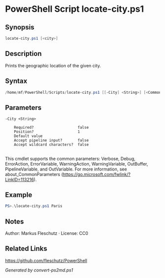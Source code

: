 # PowerShell Script locate-city.ps1

## Synopsis
```powershell
locate-city.ps1 [<city>]
```

## Description
Prints the geographic location of the given city.

## Syntax
```powershell
/home/mf/PowerShell/Scripts/locate-city.ps1 [[-City] <String>] [<CommonParameters>]
```

## Parameters

```
-City <String>
    
    Required?                    false
    Position?                    1
    Default value                
    Accept pipeline input?       false
    Accept wildcard characters?  false
```
## <CommonParameters>
This cmdlet supports the common parameters: Verbose, Debug, ErrorAction, ErrorVariable, WarningAction, WarningVariable, OutBuffer, PipelineVariable, and OutVariable. For more information, see about_CommonParameters (https://go.microsoft.com/fwlink/?LinkID=113216).

## Example
```powershell
PS>.\locate-city.ps1 Paris
```


## Notes
Author: Markus Fleschutz · License: CC0

## Related Links
https://github.com/fleschutz/PowerShell

*Generated by convert-ps2md.ps1*
